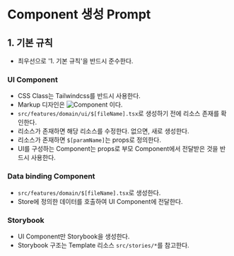 # Component 생성 Prompt

## 1. 기본 규칙

- 최우선으로 '1. 기본 규칙'을 반드시 준수한다.

### UI Component

- CSS Class는 Tailwindcss를 반드시 사용한다.
- Markup 디자인은 ![Component](UserCard.prompt.svg) 이다.
- `src/features/domain/ui/$[fileName].tsx`로 생성하기 전에 리소스 존재를 확인한다.
- 리소스가 존재하면 해당 리소스를 수정한다. 없으면, 새로 생성한다.
- 리소스가 존재하면 `$[paramName]`는 props로 정의한다. 
- UI를 구성하는 Component는 props로 부모 Component에서 전달받은 것을 반드시 사용한다.

### Data binding Component

- `src/features/domain/$[fileName].tsx`로 생성한다.
- Store에 정의한 데이터를 호출하여 UI Component에 전달한다.

### Storybook

- UI Component만 Storybook을 생성한다.
- Storybook 구조는 Template 리소스 `src/stories/*`를 참고한다.
